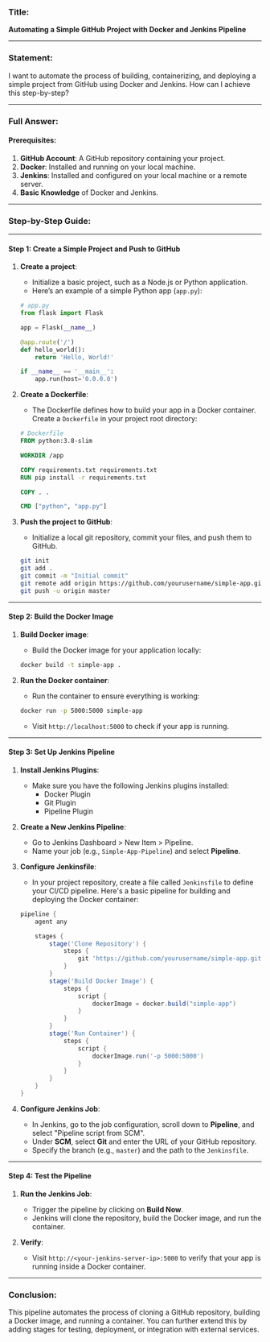 ### Title:  
**Automating a Simple GitHub Project with Docker and Jenkins Pipeline**

---

### Statement:  
I want to automate the process of building, containerizing, and deploying a simple project from GitHub using Docker and Jenkins. How can I achieve this step-by-step?

---

### Full Answer:

#### **Prerequisites:**
1. **GitHub Account**: A GitHub repository containing your project.
2. **Docker**: Installed and running on your local machine.
3. **Jenkins**: Installed and configured on your local machine or a remote server.
4. **Basic Knowledge** of Docker and Jenkins.

---

### **Step-by-Step Guide:**

---

#### **Step 1: Create a Simple Project and Push to GitHub**

1. **Create a project**:
   - Initialize a basic project, such as a Node.js or Python application.
   - Here’s an example of a simple Python app (`app.py`):

   ```python
   # app.py
   from flask import Flask

   app = Flask(__name__)

   @app.route('/')
   def hello_world():
       return 'Hello, World!'

   if __name__ == '__main__':
       app.run(host='0.0.0.0')
   ```

2. **Create a Dockerfile**:
   - The Dockerfile defines how to build your app in a Docker container. Create a `Dockerfile` in your project root directory:

   ```dockerfile
   # Dockerfile
   FROM python:3.8-slim

   WORKDIR /app

   COPY requirements.txt requirements.txt
   RUN pip install -r requirements.txt

   COPY . .

   CMD ["python", "app.py"]
   ```

3. **Push the project to GitHub**:
   - Initialize a local git repository, commit your files, and push them to GitHub.

   ```bash
   git init
   git add .
   git commit -m "Initial commit"
   git remote add origin https://github.com/yourusername/simple-app.git
   git push -u origin master
   ```

---

#### **Step 2: Build the Docker Image**

1. **Build Docker image**:
   - Build the Docker image for your application locally:

   ```bash
   docker build -t simple-app .
   ```

2. **Run the Docker container**:
   - Run the container to ensure everything is working:

   ```bash
   docker run -p 5000:5000 simple-app
   ```

   - Visit `http://localhost:5000` to check if your app is running.

---

#### **Step 3: Set Up Jenkins Pipeline**

1. **Install Jenkins Plugins**:
   - Make sure you have the following Jenkins plugins installed:
     - Docker Plugin
     - Git Plugin
     - Pipeline Plugin

2. **Create a New Jenkins Pipeline**:
   - Go to Jenkins Dashboard > New Item > Pipeline.
   - Name your job (e.g., `Simple-App-Pipeline`) and select **Pipeline**.

3. **Configure Jenkinsfile**:
   - In your project repository, create a file called `Jenkinsfile` to define your CI/CD pipeline. Here's a basic pipeline for building and deploying the Docker container:

   ```groovy
   pipeline {
       agent any

       stages {
           stage('Clone Repository') {
               steps {
                   git 'https://github.com/yourusername/simple-app.git'
               }
           }
           stage('Build Docker Image') {
               steps {
                   script {
                       dockerImage = docker.build("simple-app")
                   }
               }
           }
           stage('Run Container') {
               steps {
                   script {
                       dockerImage.run('-p 5000:5000')
                   }
               }
           }
       }
   }
   ```

4. **Configure Jenkins Job**:
   - In Jenkins, go to the job configuration, scroll down to **Pipeline**, and select "Pipeline script from SCM".
   - Under **SCM**, select **Git** and enter the URL of your GitHub repository.
   - Specify the branch (e.g., `master`) and the path to the `Jenkinsfile`.

---

#### **Step 4: Test the Pipeline**

1. **Run the Jenkins Job**:
   - Trigger the pipeline by clicking on **Build Now**.
   - Jenkins will clone the repository, build the Docker image, and run the container.

2. **Verify**:
   - Visit `http://<your-jenkins-server-ip>:5000` to verify that your app is running inside a Docker container.

---

### **Conclusion**:
This pipeline automates the process of cloning a GitHub repository, building a Docker image, and running a container. You can further extend this by adding stages for testing, deployment, or integration with external services.
